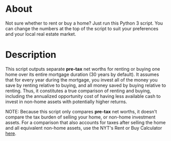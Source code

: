 # About

Not sure whether to rent or buy a home? Just run this Python 3 script. You can change the numbers at the top of the script to suit your preferences and your local real estate market.

# Description

This script outputs separate **pre-tax** net worths for renting or buying one home over its entire mortgage duration (30 years by default). It assumes that for every year during the mortgage, you invest all of the money you save by renting relative to buying, and all money saved by buying relative to renting. Thus, it constitutes a true comparison of renting and buying, including the annualized opportunity cost of having less available cash to invest in non-home assets with potentially higher returns.

NOTE: Because this script only compares **pre-tax** net worths, it doesn't compare the tax burden of selling your home, or non-home investment assets. For a comparison that also accounts for taxes after selling the home and all equivalent non-home assets, use the NYT's Rent or Buy Calculator [here](https://www.nytimes.com/interactive/2014/upshot/buy-rent-calculator.html).
